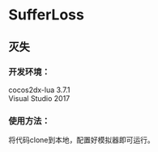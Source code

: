 # SufferLoss
## 灭失

### 开发环境：
cocos2dx-lua 3.7.1  
Visual Studio 2017

### 使用方法：
将代码clone到本地，配置好模拟器即可运行。